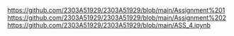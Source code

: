 https://github.com/2303A51929/2303A51929/blob/main/Assignment%201
https://github.com/2303A51929/2303A51929/blob/main/Assignment%202
https://github.com/2303A51929/2303A51929/blob/main/ASS_4.ipynb
